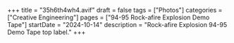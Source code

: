 +++
title = "35h6th4wh4.avif"
draft = false
tags = ["Photos"]
categories = ["Creative Engineering"]
pages = ["94-95 Rock-afire Explosion Demo Tape"]
startDate = "2024-10-14"
description = "Rock-afire Explosion 94-95 Demo Tape top label."
+++
